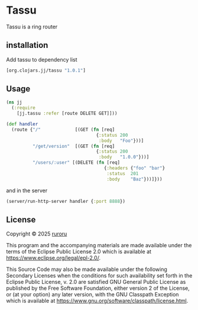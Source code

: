 # Tassu
Tassu is a ring router

## installation
Add tassu to dependency list

```clojure
[org.clojars.jj/tassu "1.0.1"]
```

## Usage

```clojure
(ns jj
  (:require
    [jj.tassu :refer [route DELETE GET]]))

(def handler
  (route {"/"             [(GET (fn [req]
                                  {:status 200
                                   :body   "Foo"}))]
          "/get/version"  [(GET (fn [req]
                                  {:status 200
                                   :body   "1.0.0"}))]
          "/users/:user" [(DELETE (fn [req]
                                     {:headers {"foo" "bar"}
                                      :status  201
                                      :body    "Baz"}))]}))
```
and in the server 
```clojure
(server/run-http-server handler {:port 8888})
```


## License

Copyright © 2025 [ruroru](https://github.com/ruroru)

This program and the accompanying materials are made available under the
terms of the Eclipse Public License 2.0 which is available at
https://www.eclipse.org/legal/epl-2.0/.

This Source Code may also be made available under the following Secondary
Licenses when the conditions for such availability set forth in the Eclipse
Public License, v. 2.0 are satisfied GNU General Public License as published by
the Free Software Foundation, either version 2 of the License, or (at your
option) any later version, with the GNU Classpath Exception which is available
at https://www.gnu.org/software/classpath/license.html.